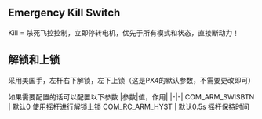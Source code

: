 ## Emergency Kill Switch

Kill = 杀死飞控控制，立即停转电机，优先于所有模式和状态，直接断动力！

## 解锁和上锁
采用美国手，左杆右下解锁，左下上锁（这是PX4的默认参数，不需要更改即可）

如果需要配置的话可以配置以下参数
|参数|值，作用|
|-|-|
COM_ARM_SWISBTN | 默认0 使用摇杆进行解锁上锁
COM_RC_ARM_HYST	| 默认0.5s  摇杆保持时间



